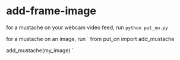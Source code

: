 # add-frame-image
for a mustache on your webcam video feed, run 
`python put_on.py`

for a mustache on an image, run
`
from put_on import add_mustache

add_mustache(my_image)
`


